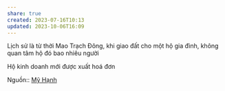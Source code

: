 ```yaml
---
share: true
created: 2023-07-16T10:13
updated: 2023-10-06T16:09
---
```


Lịch sử là từ thời Mao Trạch Đông, khi giao đất cho một hộ gia đình, không quan tâm hộ đó bao nhiêu người

Hộ kinh doanh mới được xuất hoá đơn

Nguồn:: [Mỹ Hạnh](M%E1%BB%B9%20H%E1%BA%A1nh.md)
